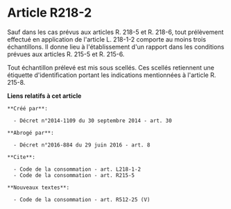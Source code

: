 # Article R218-2

Sauf dans les cas prévus aux articles R. 218-5 et R. 218-6, tout prélèvement effectué en application de l'article L. 218-1-2
comporte au moins trois échantillons. Il donne lieu à l'établissement d'un rapport dans les conditions prévues aux articles
R. 215-5 et R. 215-6. 

Tout échantillon prélevé est mis sous scellés. Ces scellés retiennent une étiquette d'identification portant les indications
mentionnées à l'article R. 215-8.

**Liens relatifs à cet article**

	**Créé par**:

	  - Décret n°2014-1109 du 30 septembre 2014 - art. 30

	**Abrogé par**:

	  - Décret n°2016-884 du 29 juin 2016 - art. 8

	**Cite**:

	  - Code de la consommation - art. L218-1-2
	  - Code de la consommation - art. R215-5

	**Nouveaux textes**:

	  - Code de la consommation - art. R512-25 (V)
